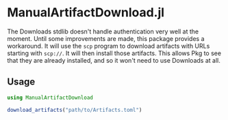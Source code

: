 # ManualArtifactDownload.jl

The Downloads stdlib doesn't handle authentication very well at the moment. Until some improvements are made, this package provides a workaround. It will use the `scp` program to download artifacts with URLs starting with `scp://`. It will then install those artifacts. This allows Pkg to see that they are already installed, and so it won't need to use Downloads at all.

## Usage

```julia
using ManualArtifactDownload

download_artifacts("path/to/Artifacts.toml")
```

